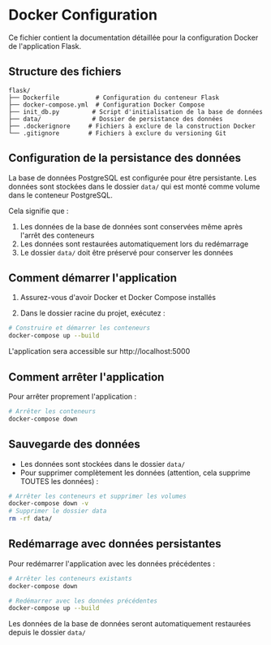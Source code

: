 # Docker Configuration

Ce fichier contient la documentation détaillée pour la configuration Docker de l'application Flask.

## Structure des fichiers

```
flask/
├── Dockerfile          # Configuration du conteneur Flask
├── docker-compose.yml  # Configuration Docker Compose
├── init_db.py         # Script d'initialisation de la base de données
├── data/              # Dossier de persistance des données
├── .dockerignore     # Fichiers à exclure de la construction Docker
└── .gitignore        # Fichiers à exclure du versioning Git
```

## Configuration de la persistance des données

La base de données PostgreSQL est configurée pour être persistante. Les données sont stockées dans le dossier `data/` qui est monté comme volume dans le conteneur PostgreSQL.

Cela signifie que :
1. Les données de la base de données sont conservées même après l'arrêt des conteneurs
2. Les données sont restaurées automatiquement lors du redémarrage
3. Le dossier `data/` doit être préservé pour conserver les données

## Comment démarrer l'application

1. Assurez-vous d'avoir Docker et Docker Compose installés

2. Dans le dossier racine du projet, exécutez :
```bash
# Construire et démarrer les conteneurs
docker-compose up --build
```
L'application sera accessible sur http://localhost:5000

## Comment arrêter l'application

Pour arrêter proprement l'application :
```bash
# Arrêter les conteneurs
docker-compose down
```

## Sauvegarde des données

- Les données sont stockées dans le dossier `data/`
- Pour supprimer complètement les données (attention, cela supprime TOUTES les données) :
```bash
# Arrêter les conteneurs et supprimer les volumes
docker-compose down -v
# Supprimer le dossier data
rm -rf data/
```

## Redémarrage avec données persistantes

Pour redémarrer l'application avec les données précédentes :
```bash
# Arrêter les conteneurs existants
docker-compose down

# Redémarrer avec les données précédentes
docker-compose up --build
```

Les données de la base de données seront automatiquement restaurées depuis le dossier `data/`
